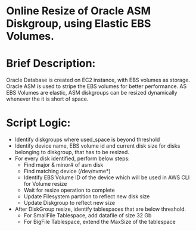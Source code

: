 # Online Resize of Oracle ASM Diskgroup, using Elastic EBS Volumes.

# Brief Description:
Oracle Database is created on EC2 instance, with EBS volumes as storage. Oracle ASM is used to stripe the EBS volumes for better performance. AS EBS Volumes are elastic, ASM diskgroups can be resized dynamically whenever the it is short of space.


# Script Logic:                                                                                                        
* Identify diskgroups where used_space is beyond threshold                                                           
* Identify device name, EBS volume id and current disk size for disks belonging to diskgroup, that has to be resized.
* For every disk identified, perform below steps:                                                                    
    - Find major & minor# of asm disk                                                                                
    - Find matching device (/dev/nvme*)                                                                              
    - Identify EBS Volume ID of the device which will be used in AWS CLI for Volume resize                           
    - Wait for resize operation to complete                                                                          
    - Update Filesystem partition to reflect new disk size                                                           
    - Update Diskgroup to reflect new size                                                                           
* After DiskGroup resize, identify tablespaces that are below threshold.                                             
    - For SmallFile Tablespace, add datafile of size 32 Gb                                                           
    - For BigFile Tablespace, extend the MaxSize of the tablespace                                                   

